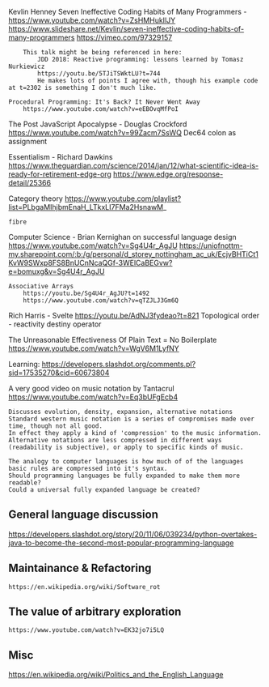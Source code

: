 





Kevlin Henney
	Seven Ineffective Coding Habits of Many Programmers -
		https://www.youtube.com/watch?v=ZsHMHukIlJY
		https://www.slideshare.net/Kevlin/seven-ineffective-coding-habits-of-many-programmers
		https://vimeo.com/97329157

		This talk might be being referenced in here:
			JDD 2018: Reactive programming: lessons learned by Tomasz Nurkiewicz
			https://youtu.be/5TJiTSWktLU?t=744
			He makes lots of points I agree with, though his example code at t=2302 is something I don't much like.

	Procedural Programming: It's Back? It Never Went Away
		https://www.youtube.com/watch?v=eEBOvqMfPoI


The Post JavaScript Apocalypse - Douglas Crockford
	https://www.youtube.com/watch?v=99Zacm7SsWQ
	Dec64
	colon as assignment




Essentialism - Richard Dawkins
	https://www.theguardian.com/science/2014/jan/12/what-scientific-idea-is-ready-for-retirement-edge-org
	https://www.edge.org/response-detail/25366




Category theory
	https://www.youtube.com/playlist?list=PLbgaMIhjbmEnaH_LTkxLI7FMa2HsnawM_

	fibre


Computer Science - Brian Kernighan on successful language design
	https://www.youtube.com/watch?v=Sg4U4r_AgJU
	https://uniofnottm-my.sharepoint.com/:b:/g/personal/d_storey_nottingham_ac_uk/EcjvBHTiCt1KvW9SWxp8FS8BnUCnNcaQGf-3WElCaBEGvw?e=bomuxg&v=Sg4U4r_AgJU

	Associative Arrays
		https://youtu.be/Sg4U4r_AgJU?t=1492
		https://www.youtube.com/watch?v=qTZJLJ3Gm6Q


Rich Harris - Svelte
	https://youtu.be/AdNJ3fydeao?t=821
	Topological order - reactivity
	destiny operator


The Unreasonable Effectiveness Of Plain Text = No Boilerplate
	https://www.youtube.com/watch?v=WgV6M1LyfNY


Learning:
	https://developers.slashdot.org/comments.pl?sid=17535270&cid=60673804


A very good video on music notation by Tantacrul
	https://www.youtube.com/watch?v=Eq3bUFgEcb4

	Discusses evolution, density, expansion, alternative notations
	Standard western music notation is a series of compromises made over time, though not all good.
	In effect they apply a kind of 'compression' to the music information.
	Alternative notations are less compressed in different ways (readability is subjective), or apply to specific kinds of music.

	The analogy to computer languages is how much of of the languages basic rules are compressed into it's syntax.
	Should programming languages be fully expanded to make them more readable?
	Could a universal fully expanded language be created?


General language discussion
---------------------------
https://developers.slashdot.org/story/20/11/06/039234/python-overtakes-java-to-become-the-second-most-popular-programming-language




Maintainance & Refactoring
--------------------------
	https://en.wikipedia.org/wiki/Software_rot



The value of arbitrary exploration
----------------------------------
	https://www.youtube.com/watch?v=EK32jo7i5LQ



Misc
----
https://en.wikipedia.org/wiki/Politics_and_the_English_Language
